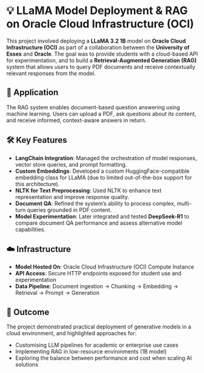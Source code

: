# 💡 LLaMA Model Deployment & RAG on Oracle Cloud Infrastructure (OCI)

This project involved deploying a **LLaMA 3.2 1B** model on **Oracle Cloud Infrastructure (OCI)** as part of a collaboration between the **University of Essex** and **Oracle**. The goal was to provide students with a cloud-based API for experimentation, and to build a **Retrieval-Augmented Generation (RAG)** system that allows users to query PDF documents and receive contextually relevant responses from the model.

## 🤖 Application

The RAG system enables document-based question answering using machine learning. Users can upload a PDF, ask questions about its content, and receive informed, context-aware answers in return.

## 🛠️ Key Features

- **LangChain Integration**: Managed the orchestration of model responses, vector store queries, and prompt formatting.
- **Custom Embeddings**: Developed a custom HuggingFace-compatible embedding class for LLaMA (due to limited out-of-the-box support for this architecture).
- **NLTK for Text Preprocessing**: Used NLTK to enhance text representation and improve response quality.
- **Document QA**: Refined the system’s ability to process complex, multi-turn queries grounded in PDF content.
- **Model Experimentation**: Later integrated and tested **DeepSeek-R1** to compare document QA performance and assess alternative model capabilities.

## ☁️ Infrastructure

- **Model Hosted On**: Oracle Cloud Infrastructure (OCI) Compute Instance  
- **API Access**: Secure HTTP endpoints exposed for student use and experimentation  
- **Data Pipeline**: Document ingestion → Chunking → Embedding → Retrieval → Prompt → Generation  

## 🎯 Outcome

The project demonstrated practical deployment of generative models in a cloud environment, and highlighted approaches for:

- Customising LLM pipelines for academic or enterprise use cases  
- Implementing RAG in low-resource environments (1B model)  
- Exploring the balance between performance and cost when scaling AI solutions
